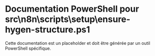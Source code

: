 # Documentation PowerShell pour src\n8n\scripts\setup\ensure-hygen-structure.ps1

Cette documentation est un placeholder et doit être générée par un outil PowerShell spécifique.
